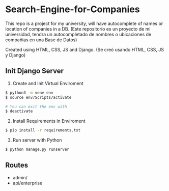 # Search-Engine-for-Companies
This repo is a project for my university, will have autocomplete of names or location of companies in a DB.
(Este repositorio es un proyecto de mi universidad, tendra un autocompletado de nombres o ubicaciones de compañias en una Base de Datos)

Created using HTML, CSS, JS and Django.
(Se creó usando HTML, CSS, JS y Django)

## Init Django Server

1. Create and Init Virtual Enviroment 

```bash
$ python3 -m venv env
$ source env/Scripts/activate

# You can exit the env with
$ deactivate
```

2. Install Requirements in Enviroment

```bash
$ pip install -r requirements.txt
```

3. Run server with Python

```bash
$ python manage.py runserver
```
## Routes
- admin/
- api/enterprise
